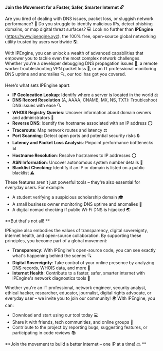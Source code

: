 **Join the Movement for a Faster, Safer, Smarter Internet 🔓**

Are you tired of dealing with DNS issues, packet loss, or sluggish network performance? 🤯 Do you struggle to identify malicious IPs, detect phishing domains, or map digital threat surfaces? 💻 Look no further than **IPEngine** (https://www.ipengine.xyz), the 100% free, open-source global networking utility trusted by users worldwide 🌎.

With IPEngine, you can unlock a wealth of advanced capabilities that empower you to tackle even the most complex network challenges. Whether you're a developer debugging DNS propagation issues 🤔, a remote worker troubleshooting VPN packet loss 📡, or an IT professional monitoring DNS uptime and anomalies 🔍, our tool has got you covered.

Here's what sets IPEngine apart:

*   **IP Geolocation Lookup**: Identify where a server is located in the world ⚖️
*   **DNS Record Resolution** (A, AAAA, CNAME, MX, NS, TXT): Troubleshoot DNS issues with ease 🔍
*   **WHOIS Registry Queries**: Uncover information about domain owners and administrators 📝
*   **Reverse DNS**: Identify the hostname associated with an IP address ⭕️
*   **Traceroute**: Map network routes and latency ⚖️
*   **Port Scanning**: Detect open ports and potential security risks 🔒
*   **Latency and Packet Loss Analysis**: Pinpoint performance bottlenecks 📊
*   **Hostname Resolution**: Resolve hostnames to IP addresses ⭕️
*   **ASN Information**: Uncover autonomous system number details 🔌
*   **Blacklist Checking**: Identify if an IP or domain is listed on a public blacklist ⚠️

These features aren't just powerful tools – they're also essential for everyday users. For example:

*   A student verifying a suspicious scholarship domain 🎓
*   A small business owner monitoring DNS uptime and anomalies 💼
*   A digital nomad checking if public Wi-Fi DNS is hijacked 🌏

**But that's not all! **

IPEngine also embodies the values of transparency, digital sovereignty, internet health, and open-source collaboration. By supporting these principles, you become part of a global movement:

*   **Transparency**: With IPEngine's open-source code, you can see exactly what's happening behind the scenes 🔍
*   **Digital Sovereignty**: Take control of your online presence by analyzing DNS records, WHOIS data, and more 📜
*   **Internet Health**: Contribute to a faster, safer, smarter internet with IPEngine's network diagnostics tools 🚀

Whether you're an IT professional, network engineer, security analyst, ethical hacker, researcher, educator, journalist, digital rights advocate, or everyday user – we invite you to join our community! 🌍 With IPEngine, you can:

*   Download and start using our tool today 💻
*   Share it with friends, tech communities, and online groups 🤝
*   Contribute to the project by reporting bugs, suggesting features, or participating in code reviews 📚

**Join the movement to build a better internet – one IP at a time! 🔜 **